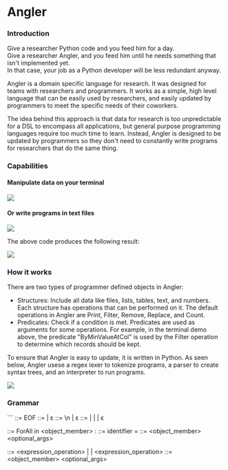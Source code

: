# Angler
<h3>Introduction</h3>
<p>
  Give a researcher Python code and you feed him for a day. <br>
  Give a researcher Angler, and you feed him until he needs something that isn't implemented yet. <br>
  In that case, your job as a Python developer will be less redundant anyway. 
</p>
<p>
  Angler is a domain specific language for research. It was designed for teams with researchers and programmers. 
  It works as a simple, high level language that can be easily used by researchers, and easily updated by programmers 
  to meet the specific needs of their coworkers. 
</p>
<p>
  The idea behind this approach is that data for research is too unpredictable for a DSL to encompass all applications, but
  general purpose programming languages require too much time to learn. Instead, Angler is designed to be updated by programmers
  so they don't need to constantly write programs for researchers that do the same thing. 
</p>
  
<h3>Capabilities</h3>
<h4>Manipulate data on your terminal</h4>
<img src="https://github.com/user-attachments/assets/410c92e6-d57b-4a6c-91a4-716042ee2e3a">
<p></p>
<h4>Or write programs in text files</h4>
<img src="https://github.com/user-attachments/assets/f0a93410-7d31-4ae3-a3e2-a0410cfd4874">

<p>The above code produces the following result:</p>
<img src="https://github.com/user-attachments/assets/06571d78-e0d3-47ea-a505-14cd213f8ff2">

<h3>How it works</h3>
<p>
  There are two types of programmer defined objects in Angler:
  <ul>
    <li>
      Structures: Include all data like files, lists, tables, text, and numbers. Each structure has
      operations that can be performed on it. The default operations in Angler are Print, Filter, Remove, Replace, and Count. 
    </li>
    <li>
      Predicates: Check if a condition is met. Predicates are used as arguments for some operations. For example, in the
      terminal demo above, the predicate "ByMinValueAtCol" is used by the Filter operation to determine which records should be kept. 
    </li>
  </ul>
</p>

<p>
  To ensure that Angler is easy to update, it is written in Python. As seen below, Angler usese a regex lexer to tokenize programs,
  a parser to create syntax trees, and an interpreter to run programs. 
</p>
<img src="https://github.com/user-attachments/assets/6f1048ce-7a07-4bf5-a2b5-fdb5cade1ea2">
<h3>Grammar</h3>
```
<program> 			        ::=	<statements> EOF
<statements> 			    ::=	<statement> <more_statements> | ε
<more_statements>           ::= \n <statements> | ε
<statement>			        ::=	<loop> | <varInit> | <operation> | ε

<loop>                      ::= ForAll <identifiers> in <object> <object_member> : <statement>
<varInit>	                ::=	identifier = <expression>
<operation>			        ::=	<operator> <object> <object_member> <predicate> <optional_args>

<expression>                ::= <expression_operation> | <object> | <predInit>
<expression_operation>      ::= <operator> <object> <object_member> <predicate> <optional_args>

<object>                    ::= identifier | <objInit> 
<objInit>                   ::= <type>[<args>] | string_literal | number_literal

<object_member>             ::= <type> <plural_modifier> | ε
<plural_modifier>           ::= s | ε

<predicate>                 ::= identifier | <predInit> | ε
<predInit>                  ::= predicate_generator[<args>]

<identifiers>               ::= identifier <more_identifiers>
<more_identifiers>          ::= ,<identifiers> | ε

<optional_args>             ::= [<args>] | ε
<args>                      ::= <arg> <moreArgs>
<more_args>                  ::= ,<args> | ε  
<arg>                       ::= <object> | string_literal | number_literal 

Tokens:
<operator>                  ::= Filter | Remove | Count | Replace
<type>                      ::= Table | Record | Field | Document | Line | Word | List | Text| Number | Character 
```
